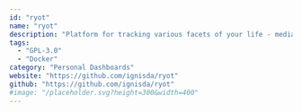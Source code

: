 ```yaml
---
id: "ryot"
name: "ryot"
description: "Platform for tracking various facets of your life - media, fitness, etc."
tags:
  - "GPL-3.0"
  - "Docker"
category: "Personal Dashboards"
website: "https://github.com/ignisda/ryot"
github: "https://github.com/ignisda/ryot"
#image: "/placeholder.svg?height=300&width=400"
---
```


